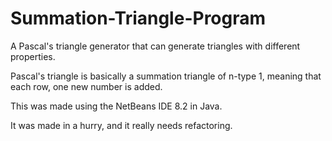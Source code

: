 # Summation-Triangle-Program
A Pascal's triangle generator that can generate triangles with different properties.

Pascal's triangle is basically a summation triangle of n-type 1, meaning that each row, one new number is added.

This was made using the NetBeans IDE 8.2 in Java.

It was made in a hurry, and it really needs refactoring.
